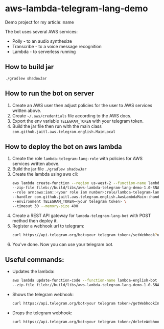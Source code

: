 # aws-lambda-telegram-lang-demo

Demo project for my article: name

The bot uses several AWS services:
* Polly - to an audio synthesize
* Transcribe - to a voice message recognition
* Lambda - to serverless running

## How to build jar
`./gradlew shadowJar`

## How to run the bot on server
1. Create an AWS user then adjust policies for the user to AWS services written above.
2. Create `~/.aws/credentials` file according to the AWS docs.
3. Export the env variable `TELEGRAM_TOKEN` with your telegram token.
4. Build the jar file then run with the main class `com.github.jaitl.aws.telegram.english.MainLocal`

## How to deploy the bot on aws lambda
1. Create the role `lambda-telegram-lang-role` with policies for AWS services written above.
2. Build the jar file
    `./gradlew shadowJar`
3. Create the lambda using aws cli:
    ```bash
    aws lambda create-function --region us-west-2 --function-name lambda-telegram-lang-bot \                                                 13:03:38 
    --zip-file fileb://build/libs/aws-lambda-telegram-lang-demo-1.0-SNAPSHOT.jar \
    --role arn:aws:iam::<your role iam number>:role/lambda-telegram-lang-role \
    --handler com.github.jaitl.aws.telegram.english.AwsLambdaMain::handler --runtime java11 \
    --environment TELEGRAM_TOKEN=<your telegram token> \
    --timeout 30 --memory-size 400
    ```
4. Create a REST API gateway for `lambda-telegram-lang-bot` with POST method then deploy it.
5. Register a webhook url to telegram:
    ```bash
    curl https://api.telegram.org/bot<your telegram token>/setWebhook?url=https://<your api gateway url>.amazonaws.com/<your prodaction stage>
    ```
6. You've done. Now you can use your telegram bot.

## Useful commands:
* Updates the lambda:
    ```bash
    aws lambda update-function-code --function-name lambda-english-bot \                                                   SIGINT(2) ↵  13:11:47 
    --zip-file fileb://build/libs/aws-lambda-telegram-lang-demo-1.0-SNAPSHOT.jar
    ```
* Shows the telegram webhook:
    ```bash 
    curl https://api.telegram.org/bot<your telegram token>/getWebhookInfo 
    ```
* Drops the telegram webhook:
    ```bash 
    curl https://api.telegram.org/bot<your telegram token>/deleteWebhook 
    ```
